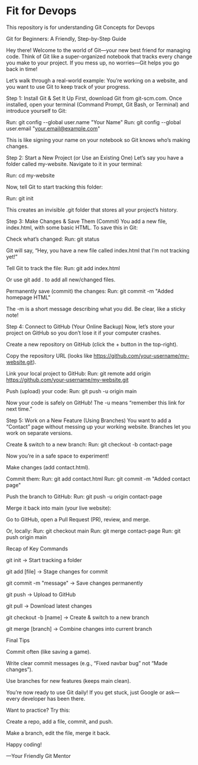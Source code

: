 # Fit for Devops


This repository is for understanding Git Concepts for Devops

Git for Beginners: A Friendly, Step-by-Step Guide

Hey there! Welcome to the world of Git—your new best friend for managing code. Think of Git like a super-organized notebook that tracks every change you make to your project. If you mess up, no worries—Git helps you go back in time!

Let’s walk through a real-world example: You’re working on a website, and you want to use Git to keep track of your progress.

Step 1: Install Git & Set It Up
First, download Git from git-scm.com. Once installed, open your terminal (Command Prompt, Git Bash, or Terminal) and introduce yourself to Git:

Run: git config --global user.name "Your Name"
Run: git config --global user.email "your.email@example.com"

This is like signing your name on your notebook so Git knows who’s making changes.

Step 2: Start a New Project (or Use an Existing One)
Let’s say you have a folder called my-website. Navigate to it in your terminal:

Run: cd my-website

Now, tell Git to start tracking this folder:

Run: git init

This creates an invisible .git folder that stores all your project’s history.

Step 3: Make Changes & Save Them (Commit)
You add a new file, index.html, with some basic HTML. To save this in Git:

Check what’s changed:
Run: git status

Git will say, “Hey, you have a new file called index.html that I’m not tracking yet!”

Tell Git to track the file:
Run: git add index.html

Or use git add . to add all new/changed files.

Permanently save (commit) the changes:
Run: git commit -m "Added homepage HTML"

The -m is a short message describing what you did. Be clear, like a sticky note!

Step 4: Connect to GitHub (Your Online Backup)
Now, let’s store your project on GitHub so you don’t lose it if your computer crashes.

Create a new repository on GitHub (click the + button in the top-right).

Copy the repository URL (looks like https://github.com/your-username/my-website.git).

Link your local project to GitHub:
Run: git remote add origin https://github.com/your-username/my-website.git

Push (upload) your code:
Run: git push -u origin main

Now your code is safely on GitHub! The -u means “remember this link for next time.”

Step 5: Work on a New Feature (Using Branches)
You want to add a “Contact” page without messing up your working website. Branches let you work on separate versions.

Create & switch to a new branch:
Run: git checkout -b contact-page

Now you’re in a safe space to experiment!

Make changes (add contact.html).

Commit them:
Run: git add contact.html
Run: git commit -m "Added contact page"

Push the branch to GitHub:
Run: git push -u origin contact-page

Merge it back into main (your live website):

Go to GitHub, open a Pull Request (PR), review, and merge.

Or, locally:
Run: git checkout main
Run: git merge contact-page
Run: git push origin main

Recap of Key Commands

git init → Start tracking a folder

git add [file] → Stage changes for commit

git commit -m "message" → Save changes permanently

git push → Upload to GitHub

git pull → Download latest changes

git checkout -b [name] → Create & switch to a new branch

git merge [branch] → Combine changes into current branch

Final Tips

Commit often (like saving a game).

Write clear commit messages (e.g., “Fixed navbar bug” not “Made changes”).

Use branches for new features (keeps main clean).

You’re now ready to use Git daily! If you get stuck, just Google or ask—every developer has been there.

Want to practice? Try this:

Create a repo, add a file, commit, and push.

Make a branch, edit the file, merge it back.

Happy coding!

—Your Friendly Git Mentor
